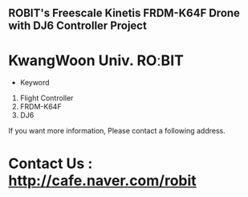 ## ROBIT's Freescale Kinetis FRDM-K64F Drone with DJ6 Controller Project
# KwangWoon Univ. ROːBIT

- Keyword
1. Flight Controller
2. FRDM-K64F
3. DJ6

If you want more information, Please contact a following address.

# Contact Us : http://cafe.naver.com/robit


